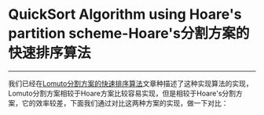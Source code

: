 # QuickSort Algorithm using Hoare's partition scheme-Hoare's分割方案的快速排序算法 
------
 我们已经在[Lomuto分割方案的快速排序算法](https://www.lixiaopeng.top/article/104.html)文章种描述了这种实现算法的实现，Lomuto分割方案相较于Hoare方案比较容易实现，但是相较于Hoare's分割方案，它的效率较差，下面我们通过对比这两种方案的实现，做一下对比：  